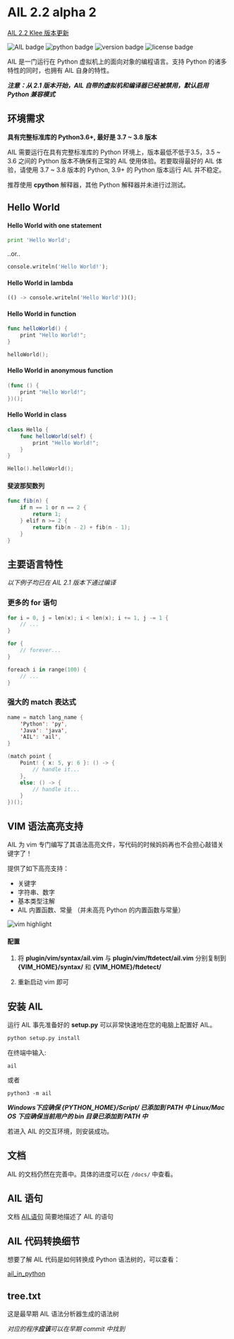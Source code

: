 # AIL 2.2 alpha 2

[AIL 2.2 Klee 版本更新](./docs/whatsnew.md)

![AIL badge](https://img.shields.io/badge/AIL-Programming%20Language-blue)
![python badge](https://img.shields.io/badge/python-3.6%2B-blue)
![version badge](https://img.shields.io/badge/version-2.2%20alpha-success)
![license badge](https://img.shields.io/badge/license-GPL-blue)

AIL 是一门运行在 Python 虚拟机上的面向对象的编程语言。支持 Python 的诸多特性的同时，也拥有 AIL 自身的特性。

***注意：从 2.1 版本开始，AIL 自带的虚拟机和编译器已经被禁用，默认启用 Python 兼容模式***

## 环境需求

**具有完整标准库的 Python3.6+, 最好是 3.7 ~ 3.8 版本**

AIL 需要运行在具有完整标准库的 Python 环境上，版本最低不低于3.5，3.5 ~ 3.6 之间的 Python 版本不确保有正常的 AIL 使用体验。若要取得最好的 AIL 体验，请使用 3.7 ~ 3.8 版本的 Python, 3.9+ 的 Python 版本运行 AIL 并不稳定。

推荐使用 **cpython** 解释器，其他 Python 解释器并未进行过测试。

## Hello World

#### Hello World with one statement
```python
print 'Hello World';
```
..or..
```python
console.writeln('Hello World!');
```

#### Hello World in lambda
```python
(() -> console.writeln('Hello World'))();
```

#### Hello World in function
```swift
func helloWorld() {
    print "Hello World!";
}

helloWorld();
```

#### Hello World in anonymous function
```swift
(func () {
    print "Hello World!";
})();
```

#### Hello World in class
```swift
class Hello {
    func helloWorld(self) {
        print "Hello World!";
    }
}

Hello().helloWorld();
```

#### 斐波那契数列

```swift
func fib(n) {
    if n == 1 or n == 2 {
        return 1;
    } elif n >= 2 {
        return fib(n - 2) + fib(n - 1);
    }
}
```

## 主要语言特性

*以下例子均已在 AIL 2.1 版本下通过编译*

### 更多的 for 语句

```swift
for i = 0, j = len(x); i < len(x); i += 1, j -= 1 {
    // ...
}

for {
    // forever...
}

foreach i in range(100) {
    // ...
}
```

### 强大的 match 表达式

```swift
name = match lang_name {
    'Python': 'py',
    'Java': 'java',
    'AIL': 'ail',
}

(match point {
    Point! { x: 5, y: 6 }: () -> {
        // handle it...
    },
    else: () -> {
        // handle it...
    }
})();
```

## VIM 语法高亮支持

AIL 为 vim 专门编写了其语法高亮文件，写代码的时候妈妈再也不会担心敲错关键字了！

提供了如下高亮支持：

- 关键字
- 字符串、数字
- 基本类型注解
- AIL 内置函数、常量 （并未高亮 Python 的内置函数与常量）

![vim highlight](https://gitee.com/LaomoBK/ail/raw/2.1/misc/vim_highlight.jpg)

#### 配置

1. 将 **plugin/vim/syntax/ail.vim** 与 **plugin/vim/ftdetect/ail.vim** 分别复制到 **{VIM_HOME}/syntax/** 和 **{VIM_HOME}/ftdetect/**

2. 重新启动 vim 即可

## 安装 AIL

运行 AIL 事先准备好的 **setup.py** 可以非常快速地在您的电脑上配置好 AIL。

```sh
python setup.py install
```

在终端中输入:
```
ail
```

或者

```
python3 -m ail
```

***Windows下应确保 {PYTHON_HOME}/Script/ 已添加到 PATH 中***
***Linux/Mac OS 下应确保当前用户的 bin 目录已添加到 PATH 中***

若进入 AIL 的交互环境，则安装成功。

## 文档

AIL 的文档仍然在完善中。具体的进度可以在 `/docs/` 中查看。

## AIL 语句
文档 [AIL语句](./docs/reference/statements.md) 简要地描述了 AIL 的语句

## AIL 代码转换细节

想要了解 AIL 代码是如何转换成 Python 语法树的，可以查看：

 [ail_in_python](./docs/developer/ail_in_python.md)

## tree.txt

这是最早期 AIL 语法分析器生成的语法树

*对应的程序**应该**可以在早期 commit 中找到*
